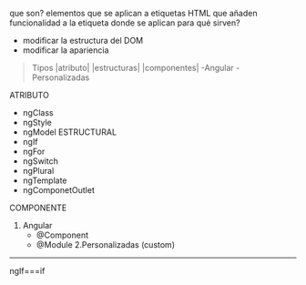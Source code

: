 que son?
elementos que se aplican a etiquetas HTML que añaden
funcionalidad a la etiqueta donde se aplican
para qué sirven?
- modificar la estructura del DOM
- modificar la apariencia 
> Tipos 
|atributo|
 |estructuras|
|componentes| -Angular -Personalizadas

ATRIBUTO
- ngClass
- ngStyle
- ngModel
ESTRUCTURAL
- ngIf
- ngFor
- ngSwitch
- ngPlural
- ngTemplate
- ngComponetOutlet

COMPONENTE
1. Angular
	- @Component
	- @Module
2.Personalizadas
	(custom)

-------------------------------
ngIf===if 